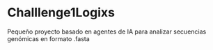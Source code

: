 # Challlenge1Logixs
Pequeño proyecto basado en agentes de IA para analizar secuencias genómicas en formato .fasta
